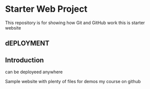 # Starter Web Project

This repository is for showing how Git and GitHub work
this is starter website
## dEPLOYMENT
## Introduction
can be deployeed anywhere

Sample website with plenty of files for demos
my course on github
